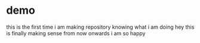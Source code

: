 # demo
this is the first time i am making repository knowing what i am doing
hey this is finally making sense from now onwards i am so happy

